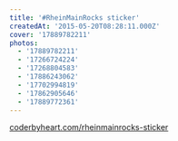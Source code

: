```yaml
---
title: '#RheinMainRocks sticker'
createdAt: '2015-05-20T08:28:11.000Z'
cover: '17889782211'
photos:
  - '17889782211'
  - '17266724224'
  - '17268804583'
  - '17886243062'
  - '17702994819'
  - '17862905646'
  - '17889772361'
---
```


[coderbyheart.com/rheinmainrocks-sticker](https://coderbyheart.com/rheinmainrocks-sticker)
